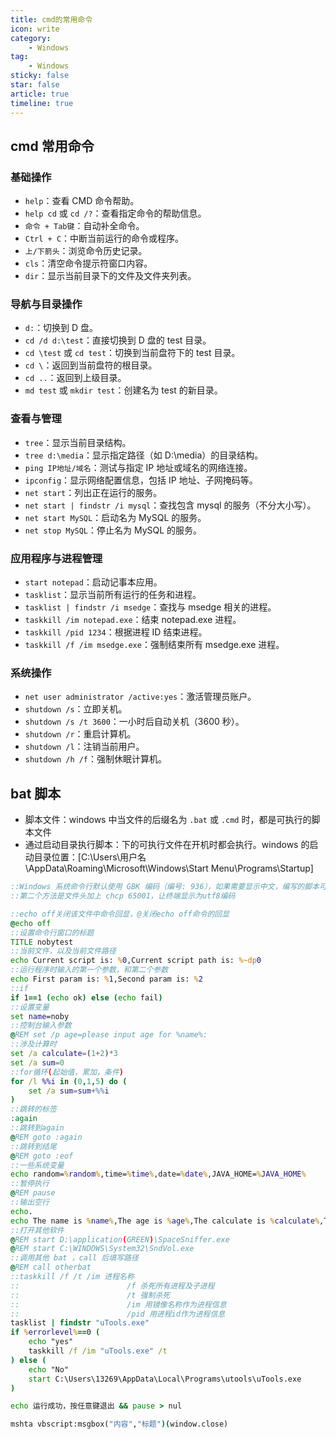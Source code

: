 ```yaml
---
title: cmd的常用命令
icon: write
category:
    - Windows
tag:
    - Windows
sticky: false
star: false
article: true
timeline: true
---
```


## cmd 常用命令

### 基础操作

- `help`：查看 CMD 命令帮助。
- `help cd` 或 `cd /?`：查看指定命令的帮助信息。
- `命令 + Tab键`：自动补全命令。
- `Ctrl + C`：中断当前运行的命令或程序。
- `上/下箭头`：浏览命令历史记录。
- `cls`：清空命令提示符窗口内容。
- `dir`：显示当前目录下的文件及文件夹列表。

### 导航与目录操作

- `d:`：切换到 D 盘。
- `cd /d d:\test`：直接切换到 D 盘的 test 目录。
- `cd \test` 或 `cd test`：切换到当前盘符下的 test 目录。
- `cd \`：返回到当前盘符的根目录。
- `cd ..`：返回到上级目录。
- `md test` 或 `mkdir test`：创建名为 test 的新目录。

### 查看与管理

- `tree`：显示当前目录结构。
- `tree d:\media`：显示指定路径（如 D:\media）的目录结构。
- `ping IP地址/域名`：测试与指定 IP 地址或域名的网络连接。
- `ipconfig`：显示网络配置信息，包括 IP 地址、子网掩码等。
- `net start`：列出正在运行的服务。
- `net start | findstr /i mysql`：查找包含 mysql 的服务（不分大小写）。
- `net start MySQL`：启动名为 MySQL 的服务。
- `net stop MySQL`：停止名为 MySQL 的服务。

### 应用程序与进程管理

- `start notepad`：启动记事本应用。
- `tasklist`：显示当前所有运行的任务和进程。
- `tasklist | findstr /i msedge`：查找与 msedge 相关的进程。
- `taskkill /im notepad.exe`：结束 notepad.exe 进程。
- `taskkill /pid 1234`：根据进程 ID 结束进程。
- `taskkill /f /im msedge.exe`：强制结束所有 msedge.exe 进程。

### 系统操作

- `net user administrator /active:yes`：激活管理员账户。
- `shutdown /s`：立即关机。
- `shutdown /s /t 3600`：一小时后自动关机（3600 秒）。
- `shutdown /r`：重启计算机。
- `shutdown /l`：注销当前用户。
- `shutdown /h /f`：强制休眠计算机。

## bat 脚本

- 脚本文件：windows 中当文件的后缀名为 `.bat` 或 `.cmd` 时，都是可执行的脚本文件
- 通过启动目录执行脚本：下的可执行文件在开机时都会执行。windows 的启动目录位置：[C:\Users\用户名\AppData\Roaming\Microsoft\Windows\Start Menu\Programs\Startup]

```bat
::Windows 系统命令行默认使用 GBK 编码（编号: 936），如果需要显示中文，编写的脚本可以使用 ANSI 或 GB2312 编码。
::第二个方法是文件头加上 chcp 65001，让终端显示为utf8编码

::echo off关闭该文件中命令回显，@关闭echo off命令的回显
@echo off
::设置命令行窗口的标题
TITLE nobytest
::当前文件，以及当前文件路径
echo Current script is: %0,Current script path is: %~dp0
::运行程序时输入的第一个参数，和第二个参数
echo First param is: %1,Second param is: %2
::if
if 1==1 (echo ok) else (echo fail)
::设置变量
set name=noby
::控制台输入参数
@REM set /p age=please input age for %name%:
::涉及计算时
set /a calculate=(1+2)*3
set /a sum=0
::for循环(起始值，累加，条件)
for /l %%i in (0,1,5) do (
    set /a sum=sum+%%i
)
::跳转的标签
:again
::跳转到again
@REM goto :again
::跳转到结尾
@REM goto :eof
::一些系统变量
echo random=%random%,time=%time%,date=%date%,JAVA_HOME=%JAVA_HOME%
::暂停执行
@REM pause
::输出空行
echo.
echo The name is %name%,The age is %age%,The calculate is %calculate%,The sum is %sum%
::打开其他软件
@REM start D:\application(GREEN)\SpaceSniffer.exe
@REM start C:\WINDOWS\System32\SndVol.exe
::调用其他 bat ，call 后填写路径
@REM call otherbat
::taskkill /f /t /im 进程名称
::                        /f 杀死所有进程及子进程
::                        /t 强制杀死
::                        /im 用镜像名称作为进程信息   
::                        /pid 用进程id作为进程信息
tasklist | findstr "uTools.exe"
if %errorlevel%==0 ( 
	echo "yes"
    taskkill /f /im "uTools.exe" /t
) else (
	echo "No" 
    start C:\Users\13269\AppData\Local\Programs\utools\uTools.exe
)

echo 运行成功，按任意键退出 && pause > nul

mshta vbscript:msgbox("内容","标题")(window.close)

```
